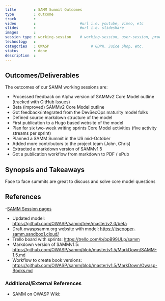 ```yaml
---
title        : SAMM Summit Outcomes
type         : outcome
track        :
video        :                    #url i.e. youtube, vimeo, etc
slides       :                    #url i.e. slideshare
images       :
session_type : working-session    # working-session, user-session, product-sesssion
technology   :
categories   : OWASP                   # GDPR, Juice Shop, etc.
status       : done
description  :
---
```



## Outcomes/Deliverables 
The outcomes of our SAMM working sessions are:
- Processed feedback on Alpha version of SAMMv2 Core Model outline (tracked with GitHub Issues)
- Beta (improved) SAMMv2 Core Model outline
- Got feedback/integrated from the DevSecOps maturity model folks
- Defined source markdown structure of the model
- First publication to a Hugo based website of the model
- Plan for six two-week writing sprints Core Model activities (five activity streams per sprint)
- Planned a SAMM Summit in the US mid-October
- Added more contributors to the project team (John, Chris)
- Extracted a markdown version of SAMMv1.5
- Got a publication workflow from markdown to PDF / ePub

## Synopsis and Takeaways 
Face to face summits are great to discuss and solve core model questions

## References 
-[SAMM Session pages](https://open-security-summit.org/tracks/owasp-samm/) 
- Updated model: https://github.com/OWASP/samm/tree/master/v2.0/beta
- Draft owaspsamm.org website with model: https://itscooper-samm.sandbox1.cloud/
- Trello board with sprints: https://trello.com/b/bpB99ULp/samm
- Markdown version of SAMMv1.5: https://github.com/OWASP/samm/blob/master/v1.5/MarkDown/SAMM-1.5.md
- Workflow to create book versions: https://github.com/OWASP/samm/blob/master/v1.5/MarkDown/Owasp-Books.md


### Additional/External References
- SAMM on OWASP Wiki: https://www.owasp.org/index.php/OWASP_SAMM_Project
- SAMM on GitHub: https://github.com/OWASP/samm
